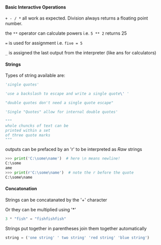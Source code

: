 
#### Basic Interactive Operations

`+ - / *`  all work as expected. Division always returns a floating point number.

the `**` operator can calculate powers i.e. `5 ** 2` returns 25

`=` is used for assignment i.e. `five = 5`

`_` is assigned the last output from the interpreter (like ans for calculators)

#### Strings

Types of string available are:
```python
'single quotes'

'use a backslash to escape and write a single quote\' '

"double quotes don't need a single quote escape" 

'Single "Quotes" allow for internal double quotes'

"""
whole chuncks of text can be 
printed within a set
of three quote marks
"""
```
outputs can be prefaced by an 'r' to be interpreted as *Raw* strings

```python
>>> print('C:\some\name')  # here \n means newline!
C:\some
ame
>>> print(r'C:\some\name')  # note the r before the quote
C:\some\name
```

#### Concatonation

Strings can be concatanated by the '+' character

Or they can be multiplied using '*'
```python
3 * "fish" = "fishfishfish"
```
Strings put together in parentheses join them together automatically
```python
string = ('one string' ' two string' 'red string' 'blue string')
```
